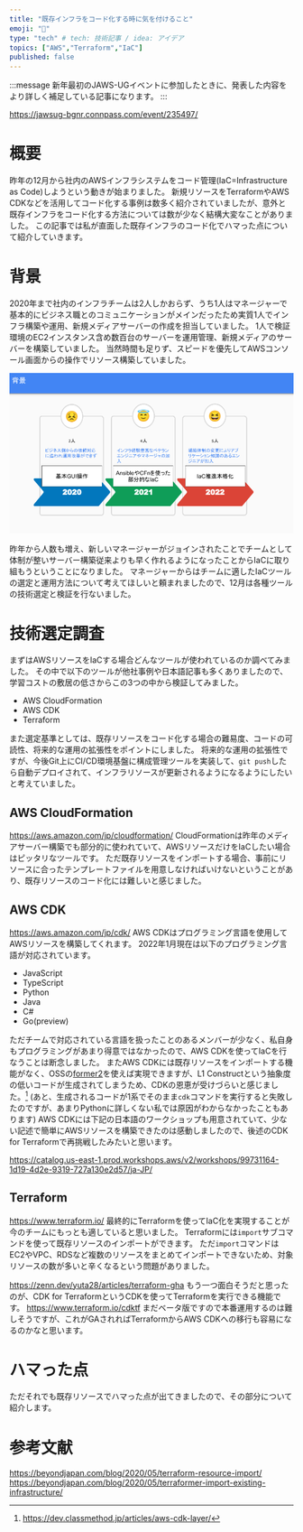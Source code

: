 ```yaml
---
title: "既存インフラをコード化する時に気を付けること"
emoji: "🐁"
type: "tech" # tech: 技術記事 / idea: アイデア
topics: ["AWS","Terraform","IaC"]
published: false
---
```


:::message
新年最初のJAWS-UGイベントに参加したときに、発表した内容をより詳しく補足している記事になります。
:::

https://jawsug-bgnr.connpass.com/event/235497/

# 概要

昨年の12月から社内のAWSインフラシステムをコード管理(IaC=Infrastructure as Code)しようという動きが始まりました。
新規リソースをTerraformやAWS CDKなどを活用してコード化する事例は数多く紹介されていましたが、意外と既存インフラをコード化する方法については数が少なく結構大変なことがありました。
この記事では私が直面した既存インフラのコード化でハマった点について紹介していきます。

# 背景
2020年まで社内のインフラチームは2人しかおらず、うち1人はマネージャーで基本的にビジネス職とのコミュニケーションがメインだったため実質1人でインフラ構築や運用、新規メディアサーバーの作成を担当していました。
1人で検証環境のEC2インスタンス含め数百台のサーバーを運用管理、新規メディアのサーバーを構築していました。
当然時間も足りず、スピードを優先してAWSコンソール画面からの操作でリソース構築していました。

![](/images/iac-existing-infrastructure/image1.png)

昨年から人数も増え、新しいマネージャーがジョインされたことでチームとして体制が整いサーバー構築従来よりも早く作れるようになったことからIaCに取り組もうということになりました。
マネージャーからはチームに適したIaCツールの選定と運用方法について考えてほしいと頼まれましたので、12月は各種ツールの技術選定と検証を行ないました。

# 技術選定調査
まずはAWSリソースをIaCする場合どんなツールが使われているのか調べてみました。
その中で以下のツールが他社事例や日本語記事も多くありましたので、学習コストの敷居の低さからこの3つの中から検証してみました。

- AWS CloudFormation
- AWS CDK
- Terraform

また選定基準としては、既存リソースをコード化する場合の難易度、コードの可読性、将来的な運用の拡張性をポイントにしました。
将来的な運用の拡張性ですが、今後Git上にCI/CD環境基盤に構成管理ツールを実装して、`git push`したら自動デプロイされて、インフラリソースが更新されるようになるようにしたいと考えていました。

## AWS CloudFormation
https://aws.amazon.com/jp/cloudformation/
CloudFormationは昨年のメディアサーバー構築でも部分的に使われていて、AWSリソースだけをIaCしたい場合はピッタリなツールです。
ただ既存リソースをインポートする場合、事前にリソースに合ったテンプレートファイルを用意しなければいけないということがあり、既存リソースのコード化には難しいと感じました。

## AWS CDK
https://aws.amazon.com/jp/cdk/
AWS CDKはプログラミング言語を使用してAWSリソースを構築してくれます。
2022年1月現在は以下のプログラミング言語が対応されています。

- JavaScript
- TypeScript
- Python
- Java
- C#
- Go(preview)

ただチームで対応されている言語を扱ったことのあるメンバーが少なく、私自身もプログラミングがあまり得意ではなかったので、AWS CDKを使ってIaCを行なうことは断念しました。
またAWS CDKには既存リソースをインポートする機能がなく、OSSの[former2](https://former2.com/)を使えば実現できますが、L1 Constructという抽象度の低いコードが生成されてしまうため、CDKの恩恵が受けづらいと感じました。[^1]
(あと、生成されるコードが1系でそのまま`cdk`コマンドを実行すると失敗したのですが、あまりPythonに詳しくない私では原因がわからなかったこともあります)
AWS CDKには下記の日本語のワークショップも用意されていて、少ない記述で簡単にAWSリソースを構築できたのは感動しましたので、後述のCDK for Terraformで再挑戦したみたいと思います。

https://catalog.us-east-1.prod.workshops.aws/v2/workshops/99731164-1d19-4d2e-9319-727a130e2d57/ja-JP/

[^1]: https://dev.classmethod.jp/articles/aws-cdk-layer/

## Terraform
https://www.terraform.io/
最終的にTerraformを使ってIaC化を実現することが今のチームにもっとも適していると思いました。
Terraformには`import`サブコマンドを使って既存リソースのインポートができます。
ただ`import`コマンドはEC2やVPC、RDSなど複数のリソースをまとめてインポートできないため、対象リソースの数が多いと辛くなるという問題がありました。

https://zenn.dev/yuta28/articles/terraform-gha
もう一つ面白そうだと思ったのが、CDK for TerraformというCDKを使ってTerraformを実行できる機能です。
https://www.terraform.io/cdktf
まだベータ版ですので本番運用するのは難しそうですが、これがGAされればTerraformからAWS CDKへの移行も容易になるのかなと思います。

# ハマった点
ただそれでも既存リソースでハマった点が出てきましたので、その部分について紹介します。

# 参考文献
https://beyondjapan.com/blog/2020/05/terraform-resource-import/
https://beyondjapan.com/blog/2020/05/terraformer-import-existing-infrastructure/